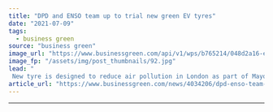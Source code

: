 ```yaml
---
title: "DPD and ENSO team up to trial new green EV tyres"
date: "2021-07-09"
tags: 
  - business green
source: "business green"
image_url: "https://www.businessgreen.com/api/v1/wps/b765214/048d2a16-e872-4d42-b06b-6295540ab403/4/ELECTRIC-DPD-VAN-9198-185x114.jpg"
image_fp: "/assets/img/post_thumbnails/92.jpg"
lead: "
 New tyre is designed to reduce air pollution in London as part of Mayor-backed Innovation Challenge ..."
article_url: "https://www.businessgreen.com/news/4034206/dpd-enso-team-trial-green-ev-tyres"
---
```


---
